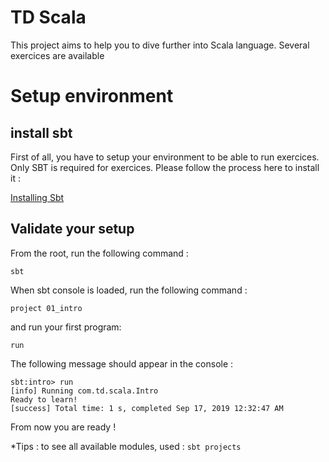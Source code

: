 # TD Scala

This project aims to help you to dive further into Scala language. Several exercices are available

# Setup environment

## install sbt
First of all, you have to setup your environment to be able to run exercices.
Only SBT is required for exercices. Please follow the process here to install it : 

[Installing Sbt](https://www.scala-sbt.org/1.x/docs/Setup.html)


## Validate your setup

From the root, run the following command : 

    sbt

When sbt console is loaded, run the following command : 

    project 01_intro

and run your first program: 

    run
    
The following message should appear in the console : 

    sbt:intro> run
    [info] Running com.td.scala.Intro
    Ready to learn!
    [success] Total time: 1 s, completed Sep 17, 2019 12:32:47 AM
    
From now you are ready !

*Tips : to see all available modules, used : `sbt projects` 

